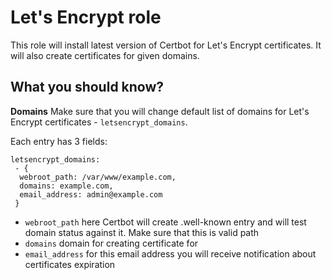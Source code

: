 Let's Encrypt role
==================

This role will install latest version of Certbot for Let's Encrypt certificates. It will also create certificates for given domains.

What you should know?
---------------------

**Domains**
Make sure that you will change default list of domains for Let's Encrypt certificates - `letsencrypt_domains`. 

Each entry has 3 fields:
```
letsencrypt_domains:
 - {
  webroot_path: /var/www/example.com,
  domains: example.com,
  email_address: admin@example.com
 }
```

 - `webroot_path` here Certbot will create .well-known entry and will test domain status against it. Make sure that this is valid path
 - `domains` domain for creating certificate for
 - `email_address` for this email address you will receive notification about certificates expiration

